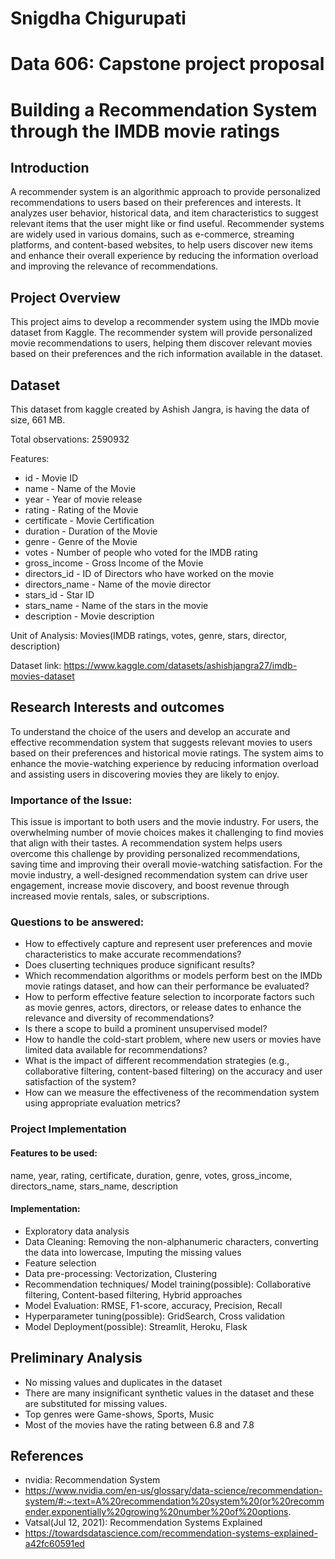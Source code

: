 # Snigdha Chigurupati

# Data 606: Capstone project proposal

# Building a Recommendation System through the IMDB movie ratings

## Introduction
A recommender system is an algorithmic approach to provide personalized recommendations to users based on their preferences and interests. It analyzes user behavior, historical data, and item characteristics to suggest relevant items that the user might like or find useful. Recommender systems are widely used in various domains, such as e-commerce, streaming platforms, and content-based websites, to help users discover new items and enhance their overall experience by reducing the information overload and improving the relevance of recommendations.

## Project Overview
This project aims to develop a recommender system using the IMDb movie dataset from Kaggle. The recommender system will provide personalized movie recommendations to users, helping them discover relevant movies based on their preferences and the rich information available in the dataset.

## Dataset
This dataset from kaggle created by Ashish Jangra, is having the data of size, 661 MB.

Total observations: 2590932

Features:
- id - Movie ID
- name - Name of the Movie
- year - Year of movie release
- rating - Rating of the Movie
- certificate - Movie Certification
- duration - Duration of the Movie
- genre - Genre of the Movie
- votes - Number of people who voted for the IMDB rating
- gross_income - Gross Income of the Movie
- directors_id - ID of Directors who have worked on the movie
- directors_name - Name of the movie director
- stars_id - Star ID
- stars_name - Name of the stars in the movie
- description - Movie description

Unit of Analysis: Movies(IMDB ratings, votes, genre, stars, director, description)

Dataset link: https://www.kaggle.com/datasets/ashishjangra27/imdb-movies-dataset

## Research Interests and outcomes
To understand the choice of the users and develop an accurate and effective recommendation system that suggests relevant movies to users based on their preferences and historical movie ratings. The system aims to enhance the movie-watching experience by reducing information overload and assisting users in discovering movies they are likely to enjoy.

### Importance of the Issue:
This issue is important to both users and the movie industry. For users, the overwhelming number of movie choices makes it challenging to find movies that align with their tastes. A recommendation system helps users overcome this challenge by providing personalized recommendations, saving time and improving their overall movie-watching satisfaction. For the movie industry, a well-designed recommendation system can drive user engagement, increase movie discovery, and boost revenue through increased movie rentals, sales, or subscriptions.

### Questions to be answered:
- How to effectively capture and represent user preferences and movie characteristics to make accurate recommendations?
- Does cluserting techniques produce significant results?
- Which recommendation algorithms or models perform best on the IMDb movie ratings dataset, and how can their performance be evaluated?
- How to perform effective feature selection to incorporate factors such as movie genres, actors, directors, or release dates to enhance the relevance and diversity of recommendations?
- Is there a scope to build a prominent unsupervised model?
- How to handle the cold-start problem, where new users or movies have limited data available for recommendations?
- What is the impact of different recommendation strategies (e.g., collaborative filtering, content-based filtering) on the accuracy and user satisfaction of the system?
- How can we measure the effectiveness of the recommendation system using appropriate evaluation metrics?

### Project Implementation

#### Features to be used: 
name, year, rating, certificate, duration, genre, votes, gross_income, directors_name, stars_name, description

#### Implementation:
- Exploratory data analysis
- Data Cleaning: Removing the non-alphanumeric characters, converting the data into lowercase, Imputing the missing values
- Feature selection
- Data pre-processing: Vectorization, Clustering
- Recommendation techniques/ Model training(possible): Collaborative filtering, Content-based filtering, Hybrid approaches
- Model Evaluation: RMSE, F1-score, accuracy, Precision, Recall
- Hyperparameter tuning(possible): GridSearch, Cross validation
- Model Deployment(possible): Streamlit, Heroku, Flask

## Preliminary Analysis
- No missing values and duplicates in the dataset
- There are many insignificant synthetic values in the dataset and these are substituted for missing values.
- Top genres were Game-shows, Sports, Music
- Most of the movies have the rating between 6.8 and 7.8

## References
- nvidia: Recommendation System
- https://www.nvidia.com/en-us/glossary/data-science/recommendation-system/#:~:text=A%20recommendation%20system%20(or%20recommender,exponentially%20growing%20number%20of%20options.
- Vatsal(Jul 12, 2021): Recommendation Systems Explained
- https://towardsdatascience.com/recommendation-systems-explained-a42fc60591ed
